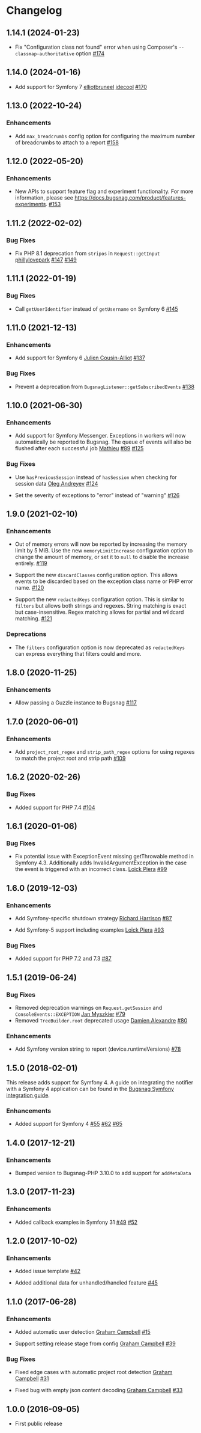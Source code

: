 Changelog
=========

## 1.14.1 (2024-01-23)

* Fix "Configuration class not found" error when using Composer's `--classmap-authoritative` option
  [#174](https://github.com/bugsnag/bugsnag-symfony/pull/174)

## 1.14.0 (2024-01-16)

* Add support for Symfony 7
  [elliotbruneel](https://github.com/elliotbruneel)
  [jdecool](https://github.com/jdecool)
  [#170](https://github.com/bugsnag/bugsnag-symfony/pull/170)

## 1.13.0 (2022-10-24)

### Enhancements

* Add `max_breadcrumbs` config option for configuring the maximum number of breadcrumbs to attach to a report
  [#158](https://github.com/bugsnag/bugsnag-symfony/pull/158)

## 1.12.0 (2022-05-20)

### Enhancements

* New APIs to support feature flag and experiment functionality. For more information, please see https://docs.bugsnag.com/product/features-experiments.
  [#153](https://github.com/bugsnag/bugsnag-symfony/pull/153)

## 1.11.2 (2022-02-02)

### Bug Fixes

* Fix PHP 8.1 deprecation from `stripos` in `Request::getInput`
  [phillylovepark](https://github.com/phillylovepark)
  [#147](https://github.com/bugsnag/bugsnag-symfony/pull/147)
  [#149](https://github.com/bugsnag/bugsnag-symfony/pull/149)

## 1.11.1 (2022-01-19)

### Bug Fixes

* Call `getUserIdentifier` instead of `getUsername` on Symfony 6
  [#145](https://github.com/bugsnag/bugsnag-symfony/pull/145)

## 1.11.0 (2021-12-13)

### Enhancements

* Add support for Symfony 6
  [Julien Cousin-Alliot](https://github.com/Nispeon)
  [#137](https://github.com/bugsnag/bugsnag-symfony/pull/137)

### Bug Fixes

* Prevent a deprecation from `BugsnagListener::getSubscribedEvents`
  [#138](https://github.com/bugsnag/bugsnag-symfony/pull/138)

## 1.10.0 (2021-06-30)

### Enhancements

* Add support for Symfony Messenger. Exceptions in workers will now automatically be reported to Bugsnag. The queue of events will also be flushed after each successful job
  [Mathieu](https://github.com/MatTheCat)
  [#89](https://github.com/bugsnag/bugsnag-symfony/pull/89)
  [#125](https://github.com/bugsnag/bugsnag-symfony/pull/125)

### Bug Fixes

* Use `hasPreviousSession` instead of `hasSession` when checking for session data
  [Oleg Andreyev](https://github.com/oleg-andreyev)
  [#124](https://github.com/bugsnag/bugsnag-symfony/pull/124)

* Set the severity of exceptions to "error" instead of "warning"
  [#126](https://github.com/bugsnag/bugsnag-symfony/pull/126)

## 1.9.0 (2021-02-10)

### Enhancements

* Out of memory errors will now be reported by increasing the memory limit by 5 MiB. Use the new `memoryLimitIncrease` configuration option to change the amount of memory, or set it to `null` to disable the increase entirely.
  [#119](https://github.com/bugsnag/bugsnag-symfony/pull/119)

* Support the new `discardClasses` configuration option. This allows events to be discarded based on the exception class name or PHP error name.
  [#120](https://github.com/bugsnag/bugsnag-symfony/pull/120)

* Support the new `redactedKeys` configuration option. This is similar to `filters` but allows both strings and regexes. String matching is exact but case-insensitive. Regex matching allows for partial and wildcard matching.
  [#121](https://github.com/bugsnag/bugsnag-symfony/pull/121)

### Deprecations

* The `filters` configuration option is now deprecated as `redactedKeys` can express everything that filters could and more.

## 1.8.0 (2020-11-25)

### Enhancements

* Allow passing a Guzzle instance to Bugsnag
  [#117](https://github.com/bugsnag/bugsnag-symfony/pull/117)

## 1.7.0 (2020-06-01)

### Enhancements

* Add `project_root_regex` and `strip_path_regex` options for using regexes to match the project root and strip path
  [#109](https://github.com/bugsnag/bugsnag-symfony/pull/109)

## 1.6.2 (2020-02-26)

### Bug Fixes

* Added support for PHP 7.4
  [#104](https://github.com/bugsnag/bugsnag-symfony/pull/104)

## 1.6.1 (2020-01-06)

### Bug Fixes

* Fix potential issue with ExceptionEvent missing getThrowable method in Symfony 4.3.
  Additionally adds InvalidArgumentException in the case the event is triggered with an incorrect class.
  [Loïck Piera](https://github.com/pyrech)
  [#99](https://github.com/bugsnag/bugsnag-symfony/pull/99)


## 1.6.0 (2019-12-03)

### Enhancements

* Add Symfony-specific shutdown strategy
  [Richard Harrison](https://github.com/rjharrison)
  [#87](https://github.com/bugsnag/bugsnag-symfony/pull/87)

* Add Symfony-5 support including examples
  [Loïck Piera](https://github.com/pyrech)
  [#93](https://github.com/bugsnag/bugsnag-symfony/pull/93)

### Bug Fixes

* Added support for PHP 7.2 and 7.3
  [#87](https://github.com/bugsnag/bugsnag-symfony/pull/87)

## 1.5.1 (2019-06-24)

### Bug Fixes

* Removed deprecation warnings on `Request.getSession` and `ConsoleEvents::EXCEPTION`
  [Jan Myszkier](https://github.com/janmyszkier)
  [#79](https://github.com/bugsnag/bugsnag-symfony/pull/79)
* Removed `TreeBuilder.root` deprecated usage
  [Damien Alexandre](https://github.com/damienalexandre)
  [#80](https://github.com/bugsnag/bugsnag-symfony/pull/80)

### Enhancements

* Add Symfony version string to report (device.runtimeVersions)
  [#78](https://github.com/bugsnag/bugsnag-symfony/pull/78)

## 1.5.0 (2018-02-01)

This release adds support for Symfony 4. A guide on integrating the notifier with a Symfony 4 application can be found in the [Bugsnag Symfony integration guide](https://docs.bugsnag.com/platforms/php/symfony/).

### Enhancements

* Added support for Symfony 4
  [#55](https://github.com/bugsnag/bugsnag-symfony/pull/55)
  [#62](https://github.com/bugsnag/bugsnag-symfony/pull/62)
  [#65](https://github.com/bugsnag/bugsnag-symfony/pull/65)

## 1.4.0 (2017-12-21)

### Enhancements

* Bumped version to Bugsnag-PHP 3.10.0 to add support for `addMetaData`

## 1.3.0 (2017-11-23)

### Enhancements

* Added callback examples in Symfony 31
  [#49](https://github.com/bugsnag/bugsnag-symfony/pull/49)
  [#52](https://github.com/bugsnag/bugsnag-symfony/pull/52)

## 1.2.0 (2017-10-02)

### Enhancements

* Added issue template
  [#42](https://github.com/bugsnag/bugsnag-symfony/pull/42)

* Added additional data for unhandled/handled feature
  [#45](https://github.com/bugsnag/bugsnag-symfony/pull/45)

## 1.1.0 (2017-06-28)

### Enhancements

* Added automatic user detection
  [Graham Campbell](https://github.com/GrahamCampbell)
  [#15](https://github.com/bugsnag/bugsnag-symfony/pull/15)

* Support setting release stage from config
  [Graham Campbell](https://github.com/GrahamCampbell)
  [#39](https://github.com/bugsnag/bugsnag-symfony/pull/39)

### Bug Fixes

* Fixed edge cases with automatic project root detection
  [Graham Campbell](https://github.com/GrahamCampbell)
  [#31](https://github.com/bugsnag/bugsnag-symfony/pull/31)

* Fixed bug with empty json content decoding
  [Graham Campbell](https://github.com/GrahamCampbell)
  [#33](https://github.com/bugsnag/bugsnag-symfony/pull/33)

## 1.0.0 (2016-09-05)

* First public release
